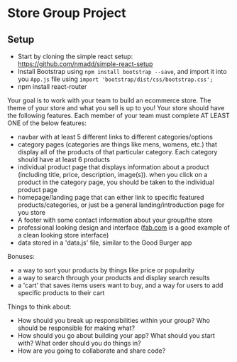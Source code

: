 # Store Group Project

## Setup
- Start by cloning the simple react setup: https://github.com/nmadd/simple-react-setup
- Install Bootstrap using `npm install bootstrap --save`, and import it into you `App.js` file using `import 'bootstrap/dist/css/bootstrap.css';`
- npm install react-router

Your goal is to work with your team to build an ecommerce store. The theme of your store and what you sell is up to you! Your store should have the following features. Each member of your team must complete AT LEAST ONE of the below features:

- navbar with at least 5 different links to different categories/options
- category pages (categories are things like mens, womens, etc.) that display all of the products of that particular category. Each category should have at least 6 products
- individual product page that displays information about a product (including title, price, description, image(s)). when you click on a product in the category page, you should be taken to the individual product page
- homepage/landing page that can either link to specific featured products/categories, or just be a general landing/introduction page for you store
- A footer with some contact information about your group/the store
- professional looking design and interface ([fab.com](https://fab.com/) is a good example of a clean looking store interface)
- data stored in a 'data.js' file, similar to the Good Burger app

Bonuses:
- a way to sort your products by things like price or popularity
- a way to search through your products and display search results
- a 'cart' that saves items users want to buy, and a way for users to add specific products to their cart

Things to think about:
- How should you break up responsibilities within your group? Who should be responsible for making what?
- How should you go about building your app? What should you start with? What order should you do things in?
- How are you going to collaborate and share code?
